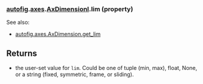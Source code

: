 ### [autofig](autofig.md).[axes](autofig.axes.md).[AxDimensionI](autofig.axes.AxDimensionI.md).lim (property)




See also:

* [autofig.axes.AxDimension.get_lim](autofig.axes.AxDimension.get_lim.md)

Returns
---------
* the user-set value for `lim`.  Could be one of tuple (min, max), float,
    None, or a string (fixed, symmetric, frame, or sliding).

